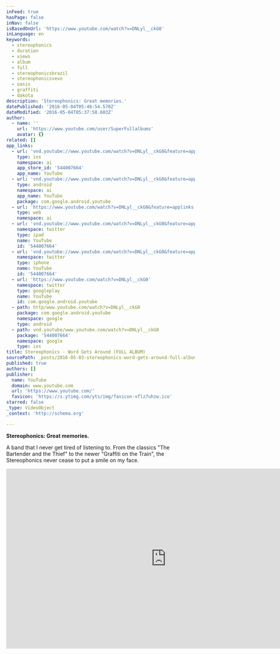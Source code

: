 ```yaml
---
inFeed: true
hasPage: false
inNav: false
isBasedOnUrl: 'https://www.youtube.com/watch?v=DNLyl__ckG0'
inLanguage: en
keywords:
  - stereophonics
  - duration
  - views
  - album
  - full
  - stereophonicsbrazil
  - stereophonicsvevo
  - oasis
  - graffiti
  - dakota
description: 'Stereophonics: Great memories.'
datePublished: '2016-05-04T05:46:54.570Z'
dateModified: '2016-05-04T05:37:58.603Z'
author:
  - name: ''
    url: 'https://www.youtube.com/user/SuperFullalbums'
    avatar: {}
related: []
app_links:
  - url: 'vnd.youtube://www.youtube.com/watch?v=DNLyl__ckG0&feature=applinks'
    type: ios
    namespace: ai
    app_store_id: '544007664'
    app_name: YouTube
  - url: 'vnd.youtube://www.youtube.com/watch?v=DNLyl__ckG0&feature=applinks'
    type: android
    namespace: ai
    app_name: YouTube
    package: com.google.android.youtube
  - url: 'https://www.youtube.com/watch?v=DNLyl__ckG0&feature=applinks'
    type: web
    namespace: ai
  - url: 'vnd.youtube://www.youtube.com/watch?v=DNLyl__ckG0&feature=applinks'
    namespace: twitter
    type: ipad
    name: YouTube
    id: '544007664'
  - url: 'vnd.youtube://www.youtube.com/watch?v=DNLyl__ckG0&feature=applinks'
    namespace: twitter
    type: iphone
    name: YouTube
    id: '544007664'
  - url: 'https://www.youtube.com/watch?v=DNLyl__ckG0'
    namespace: twitter
    type: googleplay
    name: YouTube
    id: com.google.android.youtube
  - path: http/www.youtube.com/watch?v=DNLyl__ckG0
    package: com.google.android.youtube
    namespace: google
    type: android
  - path: vnd.youtube/www.youtube.com/watch?v=DNLyl__ckG0
    package: '544007664'
    namespace: google
    type: ios
title: Stereophonics - Word Gets Around (FULL ALBUM)
sourcePath: _posts/2016-05-03-stereophonics-word-gets-around-full-album.md
published: true
authors: []
publisher:
  name: YouTube
  domain: www.youtube.com
  url: 'https://www.youtube.com/'
  favicon: 'https://s.ytimg.com/yts/img/favicon-vflz7uhzw.ico'
starred: false
_type: VideoObject
_context: 'http://schema.org'

---
```

**Stereophonics: Great memories.**

A band that I never get tired of listening to. From the classics "The Bartender and the Thief" to the newer "Graffiti on the Train", the Stereophonics never cease to put a smile on my face. 

<iframe src="https://cdn.embedly.com/widgets/media.html?src=https%3A%2F%2Fwww.youtube.com%2Fembed%2FDNLyl__ckG0%3Ffeature%3Doembed&amp;url=https%3A%2F%2Fwww.youtube.com%2Fwatch%3Fv%3DDNLyl__ckG0&amp;image=https%3A%2F%2Fi.ytimg.com%2Fvi%2FDNLyl__ckG0%2Fhqdefault.jpg&amp;key=b7d04c9b404c499eba89ee7072e1c4f7&amp;type=text%2Fhtml&amp;schema=youtube" width="854" height="480" scrolling="no" frameborder="0" allowfullscreen="" style=""></iframe>